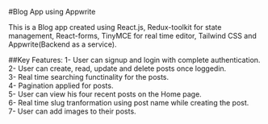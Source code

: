 #Blog App using Appwrite

This is a Blog app created using React.js, Redux-toolkit for state management, React-forms, TinyMCE for real time editor, Tailwind CSS and Appwrite(Backend as a service).

##Key Features:
1- User can signup and login with complete authentication.
<br>
2- User can create, read, update and delete posts once loggedin.
<br>
3- Real time searching functinality for the posts.
<br>
4- Pagination applied for posts.
<br>
5- User can view his four recent posts on the Home page.
<br>
6- Real time slug tranformation using post name while creating the post.
<br>
7- User can add images to their posts.
